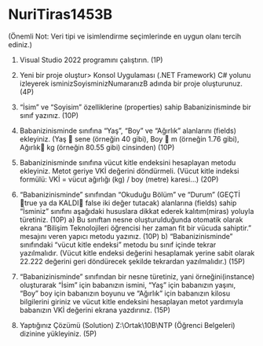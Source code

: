 # NuriTiras1453B
(Önemli Not: Veri tipi ve isimlendirme seçimlerinde en uygun olanı tercih ediniz.)
1.	Visual Studio 2022 programını çalıştırın. (1P)
2.	Yeni bir proje oluştur> Konsol Uygulaması (.NET Framework) C#  yolunu izleyerek isminizSoyisminizNumaranızB adında bir proje oluşturunuz. (4P)
3.	“İsim” ve “Soyisim” özelliklerine (properties) sahip Babanizinisminde bir sınıf yazınız.  (10P)
4.	Babanizinisminde sınıfına “Yaş”, “Boy” ve “Ağırlık” alanlarını (fields) ekleyiniz. (Yaş  sene (örneğin 40 gibi), Boy  m (örneğin 1.76 gibi), Ağırlık kg (örneğin 80.55 gibi) cinsinden) (10P)
5.	Babanizinisminde sınıfına vücut kitle endeksini hesaplayan metodu ekleyiniz. Metot geriye VKİ değerini döndürmeli. (Vücut kitle indeksi formülü: VKİ = vücut ağırlığı (kg) / boy (metre) karesi...) (20P)
6.	“Babanizinisminde” sınıfından “Okuduğu Bölüm” ve “Durum” (GEÇTİ true ya da KALDI false iki değer tutacak) alanlarına (fields) sahip “İsminiz” sınıfını aşağıdaki hususlara dikkat ederek kalıtım(miras) yoluyla türetiniz. (10P)
a)	Bu sınıftan nesne oluşturulduğunda otomatik olarak ekrana “Bilişim Teknolojileri öğrencisi her zaman fit bir vücuda sahiptir.” mesajını veren yapıcı metodu yazınız. (10P)
b)	“Babanizinisminde” sınıfındaki “vücut kitle endeksi” metodu bu sınıf içinde tekrar yazılmalıdır.  (Vücut kitle endeksi değerini hesaplamak yerine sabit olarak 22.222 değerini geri döndürecek şekilde tekrardan yazılmalıdır.) (15P)
7.	“Babanizinisminde” sınıfından bir nesne türetiniz, yani örneğini(instance) oluşturarak “İsim” için babanızın ismini, “Yaş” için babanızın yaşını, “Boy” boy için babanızın boyunu ve “Ağırlık” için babanızın kilosu bilgilerini giriniz ve vücut kitle endeksini hesaplayan metot yardımıyla babanızın VKİ değerini ekrana yazdırınız. (15P)

8.	Yaptığınız Çözümü (Solution) Z:\Ortak\10B\NTP (Öğrenci Belgeleri) dizinine yükleyiniz. (5P)
